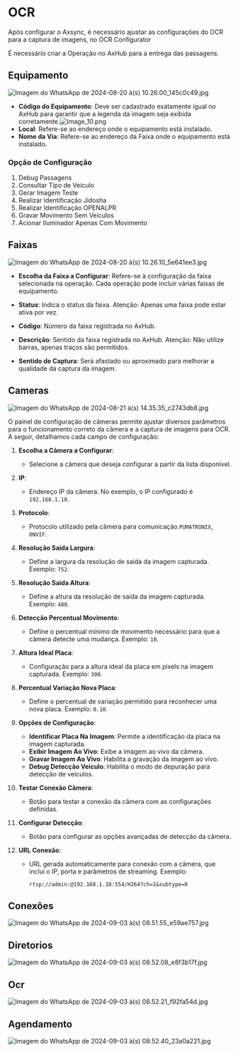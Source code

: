 # OCR
Após configurar o Axsync, é necessário ajustar as configurações do OCR para a captura de imagens, no OCR Configurator

<warning>
É necessário criar a Operação no AxHub para a entrega das passagens.</warning>


##  Equipamento
![Imagem do WhatsApp de 2024-08-20 à(s) 10.26.00_145c0c49.jpg](Imagem_do_WhatsApp_de_2024-08-20_à(s)_10.26.00_145c0c49.jpg)

- **Código do Equipamento**: Deve ser cadastrado exatamente igual no AxHub para garantir que a legenda da imagem seja exibida corretamente.![image_10.png](image_10.png)
- **Local**: Refere-se ao endereço onde o equipamento está instalado.
- **Nome da Via**: Refere-se ao endereço da Faixa onde o equipamento está instalado.
### Opção de Configuração
 1. Debug Passagens
 2. Consultar Tipo de Veículo
 3. Gerar Imagem Teste
 4. Realizar Identificação Jidosha
 5. Realizar Identificação OPENALPR
 6. Gravar Movimento Sem Veículos
 7. Acionar Iluminador Apenas Com Movimento

##  Faixas

![Imagem do WhatsApp de 2024-08-20 à(s) 10.26.10_5e641ee3.jpg](Imagem_do_WhatsApp_de_2024-08-20_à(s)_10.26.10_5e641ee3.jpg)

- **Escolha da Faixa a Configurar**: Refere-se à configuração da faixa selecionada na operação. Cada operação pode incluir várias faixas de equipamento.
- **Status**: Indica o status da faixa.
<warning> Atenção: Apenas uma faixa pode estar ativa por vez. </warning>

- **Código**: Número da faixa registrada no AxHub.
- **Descrição**: Sentido da faixa registrada no AxHub.
<warning> Atenção: Não utilize barras, apenas traços são permitidos.</warning>

- **Sentido de Captura**: Será afastado ou aproximado para melhorar a qualidade da captura da imagem.





##  Cameras
![Imagem do WhatsApp de 2024-08-21 à(s) 14.35.35_c2743db8.jpg](Imagem_do_WhatsApp_de_2024-08-21_à(s)_14.35.35_c2743db8.jpg)

O painel de configuração de câmeras permite ajustar diversos parâmetros para o funcionamento correto da câmera e a captura de imagens para OCR. A seguir, detalhamos cada campo de configuração:

1. **Escolha a Câmera a Configurar**:
    - Selecione a câmera que deseja configurar a partir da lista disponível.

2. **IP**:
    - Endereço IP da câmera. No exemplo, o IP configurado é `192.168.1.10`.

3. **Protocolo**:
    - Protocolo utilizado pela câmera para comunicação.`PUMATRONIX`, `ONVIF`.

4. **Resolução Saída Largura**:
    - Define a largura da resolução de saída da imagem capturada. Exemplo: `752`.

5. **Resolução Saída Altura**:
    - Define a altura da resolução de saída da imagem capturada. Exemplo: `480`.

6. **Detecção Percentual Movimento**:
    - Define o percentual mínimo de movimento necessário para que a câmera detecte uma mudança. Exemplo: `10`.

7. **Altura Ideal Placa**:
    - Configuração para a altura ideal da placa em pixels na imagem capturada. Exemplo: `300`.

8. **Percentual Variação Nova Placa**:
    - Define o percentual de variação permitido para reconhecer uma nova placa. Exemplo: `0.10`.

9. **Opções de Configuração**:
    - **Identificar Placa Na Imagem**: Permite a identificação da placa na imagem capturada.
    - **Exibir Imagem Ao Vivo**: Exibe a imagem ao vivo da câmera.
    - **Gravar Imagem Ao Vivo**: Habilita a gravação da imagem ao vivo.
    - **Debug Detecção Veículo**: Habilita o modo de depuração para detecção de veículos.

10. **Testar Conexão Câmera**:
    - Botão para testar a conexão da câmera com as configurações definidas.

11. **Configurar Detecção**:
    - Botão para configurar as opções avançadas de detecção da câmera.

12. **URL Conexão**:
    - URL gerada automaticamente para conexão com a câmera, que inclui o IP, porta e parâmetros de streaming. Exemplo:
      ```
      rtsp://admin:@192.168.1.10:554/H264?ch=1&subtype=0
      ```
##  Conexões
![Imagem do WhatsApp de 2024-09-03 à(s) 08.51.55_e59ae757.jpg](Imagem_do_WhatsApp_de_2024-09-03_à(s)_08.51.55_e59ae757.jpg)

## Diretorios
![Imagem do WhatsApp de 2024-09-03 à(s) 08.52.08_e8f3b17f.jpg](Imagem_do_WhatsApp_de_2024-09-03_à(s)_08.52.08_e8f3b17f.jpg)
##  Ocr
![Imagem do WhatsApp de 2024-09-03 à(s) 08.52.21_f92fa54d.jpg](Imagem_do_WhatsApp_de_2024-09-03_à(s)_08.52.21_f92fa54d.jpg)
##  Agendamento
![Imagem do WhatsApp de 2024-09-03 à(s) 08.52.40_23a0a221.jpg](Imagem_do_WhatsApp_de_2024-09-03_à(s)_08.52.40_23a0a221.jpg)